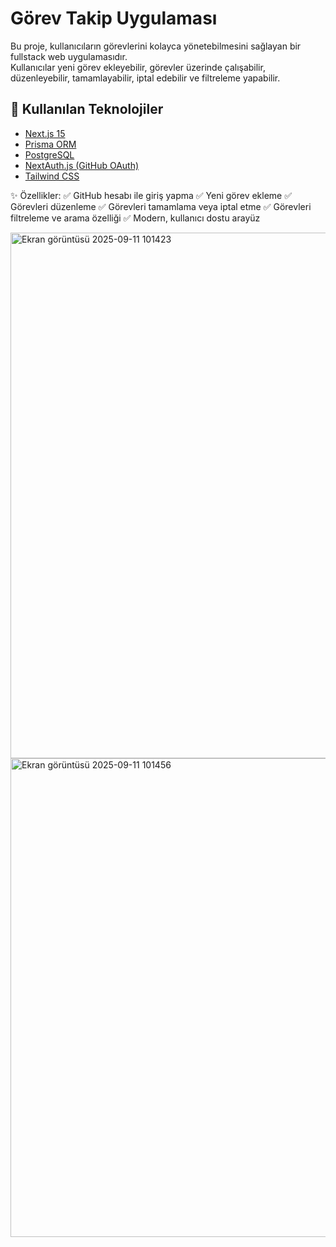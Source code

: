 # Görev Takip Uygulaması

Bu proje, kullanıcıların görevlerini kolayca yönetebilmesini sağlayan bir fullstack web uygulamasıdır.  
Kullanıcılar yeni görev ekleyebilir, görevler üzerinde çalışabilir, düzenleyebilir, tamamlayabilir, iptal edebilir ve filtreleme yapabilir.  

## 🚀 Kullanılan Teknolojiler
- [Next.js 15](https://nextjs.org/)
- [Prisma ORM](https://www.prisma.io/)
- [PostgreSQL](https://www.postgresql.org/)
- [NextAuth.js (GitHub OAuth)](https://next-auth.js.org/)
- [Tailwind CSS](https://tailwindcss.com/)


✨ Özellikler:
✅ GitHub hesabı ile giriş yapma
✅ Yeni görev ekleme
✅ Görevleri düzenleme
✅ Görevleri tamamlama veya iptal etme
✅ Görevleri filtreleme ve arama özelliği
✅ Modern, kullanıcı dostu arayüz

<img width="1917" height="841" alt="Ekran görüntüsü 2025-09-11 101423" src="https://github.com/user-attachments/assets/f5a69c4c-d828-4466-85b9-8725f3ed4e2b" />
<img width="1893" height="766" alt="Ekran görüntüsü 2025-09-11 101456" src="https://github.com/user-attachments/assets/96afc87a-1502-45d6-9b27-e983c855f24c" />
